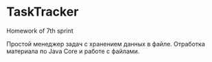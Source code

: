 # TaskTracker
Homework of 7th sprint

Простой менеджер задач с хранением данных в файле. Отработка материала по Java Core и работе с файлами.
